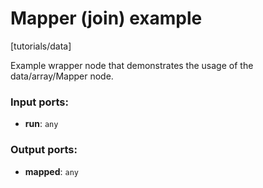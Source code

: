 # Mapper (join) example

[tutorials/data]

Example wrapper node that demonstrates the usage of the data/array/Mapper node.

### Input ports:

* __run__: `any`


### Output ports:

* __mapped__: `any`


